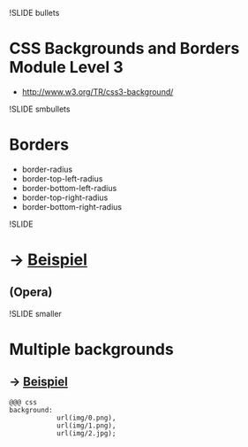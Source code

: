 !SLIDE bullets
# CSS Backgrounds and Borders Module Level 3 #
* <http://www.w3.org/TR/css3-background/>

!SLIDE smbullets
# Borders
* border-radius
* border-top-left-radius
* border-bottom-left-radius
* border-top-right-radius
* border-bottom-right-radius

!SLIDE
# → [Beispiel](http://coll.virtuos.uos.de/webtech10/examples/borderradius/round.html)
## (Opera)

!SLIDE smaller
# Multiple backgrounds
## → [Beispiel](http://people.opera.com/zibin/multiple_background_image_zibin.html)

    @@@ css
    background:
				url(img/0.png),
				url(img/1.png),
				url(img/2.jpg);

